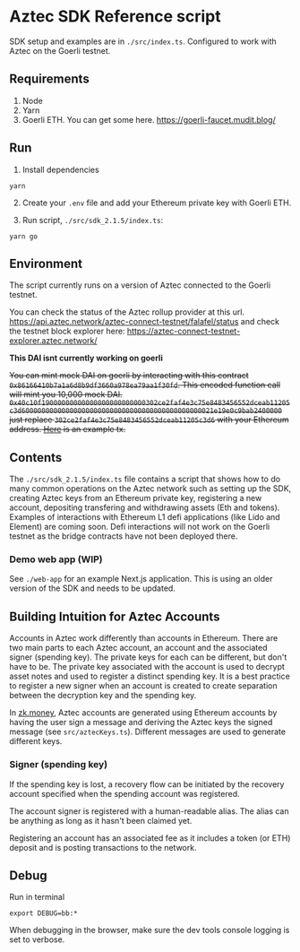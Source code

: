 # Aztec SDK Reference script

SDK setup and examples are in `./src/index.ts`. Configured to work with Aztec on the Goerli testnet.

## Requirements

1. Node
2. Yarn
3. Goerli ETH. You can get some here. https://goerli-faucet.mudit.blog/

## Run

1. Install dependencies

```shell
yarn
```

2. Create your `.env` file and add your Ethereum private key with Goerli ETH.

3. Run script, `./src/sdk_2.1.5/index.ts`:

```shell
yarn go
```

## Environment

The script currently runs on a version of Aztec connected to the Goerli testnet.

You can check the status of the Aztec rollup provider at this url. https://api.aztec.network/aztec-connect-testnet/falafel/status and check the testnet block explorer here: https://aztec-connect-testnet-explorer.aztec.network/

**This DAI isnt currently working on goerli**

~~You can mint mock DAI on goerli by interacting with this contract `0x86166410b7a1a6d8b9df3660a978ea79aa1f30fd`. This encoded function call will mint you 10,000 mock DAI. `0x40c10f19000000000000000000000000302ce2faf4e3c75e8483456552dceab11205c3d600000000000000000000000000000000000000000000021e19e0c9bab2400000` just replace `302ce2faf4e3c75e8483456552dceab11205c3d6` with your Ethereum address. [Here](https://goerli.etherscan.io/tx/0x13201e94ed14db1584b1cbc6f98eea1be903fda24c110cd9d1603e667d3293bb) is an example tx.~~

## Contents

The `./src/sdk_2.1.5/index.ts` file contains a script that shows how to do many common operations on the Aztec network such as setting up the SDK, creating Aztec keys from an Ethereum private key, registering a new account, depositing transfering and withdrawing assets (Eth and tokens). Examples of interactions with Ethereum L1 defi applications (like Lido and Element) are coming soon. Defi interactions will not work on the Goerli testnet as the bridge contracts have not been deployed there.

### Demo web app (WIP)

See `./web-app` for an example Next.js application. This is using an older version of the SDK and needs to be updated.

## Building Intuition for Aztec Accounts

Accounts in Aztec work differently than accounts in Ethereum. There are two main parts to each Aztec account, an account and the associated signer (spending key). The private keys for each can be different, but don't have to be. The private key associated with the account is used to decrypt asset notes and used to register a distinct spending key. It is a best practice to register a new signer when an account is created to create separation between the decryption key and the spending key.

In [zk.money](https://zk.money), Aztec accounts are generated using Ethereum accounts by having the user sign a message and deriving the Aztec keys the signed message (see `src/aztecKeys.ts`). Different messages are used to generate different keys.

### Signer (spending key)

If the spending key is lost, a recovery flow can be initiated by the recovery account specified when the spending account was registered.

The account signer is registered with a human-readable alias. The alias can be anything as long as it hasn't been claimed yet.

Registering an account has an associated fee as it includes a token (or ETH) deposit and is posting transactions to the network.

## Debug

Run in terminal

```shell
export DEBUG=bb:*
```

When debugging in the browser, make sure the dev tools console logging is set to verbose.